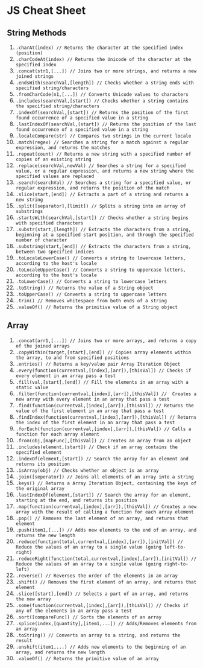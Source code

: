 # JS Cheat Sheet

## String Methods

1. ```.charAt(index) // Returns the character at the specified index (position)```
2. ```.charCodeAt(index) // Returns the Unicode of the character at the specified index```
3. ```.concat(str1,[...]) // Joins two or more strings, and returns a new joined strings```
4. ```.endsWith(searchVal,[length]) // Checks whether a string ends with specified string/characters```
5. ```.fromCharCode(n1,[...]) // Converts Unicode values to characters```
6. ```.includes(searchVal,[start]) // Checks whether a string contains the specified string/characters```
7. ```.indexOf(searchVal,[start]) // Returns the position of the first found occurrence of a specified value in a string```
8. ```.lastIndexOf(searchVal,[start]) // Returns the position of the last found occurrence of a specified value in a string```
9. ```.localeCompare(str) // Compares two strings in the current locale```
10. ```.match(regex) // Searches a string for a match against a regular expression, and returns the matches```
11. ```.repeat(count) // Returns a new string with a specified number of copies of an existing string```
12. ```.replace(searchVal,newVal) // Searches a string for a specified value, or a regular expression, and returns a new string where the specified values are replaced```
13. ```.search(searchVal) // Searches a string for a specified value, or regular expression, and returns the position of the match```
14. ```.slice(start,[end]) // Extracts a part of a string and returns a new string```
15. ```.split([separator],[limit]) // Splits a string into an array of substrings```
16. ```.startsWith(searchVal,[start]) // Checks whether a string begins with specified characters```
17. ```.substr(start,[length]) // Extracts the characters from a string, beginning at a specified start position, and through the specified number of character```
18. ```.substring(start,[end]) // Extracts the characters from a string, between two specified indices```
19. ```.toLocaleLowerCase() // Converts a string to lowercase letters, according to the host's locale```
20. ```.toLocaleUpperCase() // Converts a string to uppercase letters, according to the host's locale```
21. ```.toLowerCase() // Converts a string to lowercase letters```
22. ```.toString() // Returns the value of a String object```
23. ```.toUpperCase() // Converts a string to uppercase letters```
24. ```.trim() // Removes whitespace from both ends of a string```
25. ```.valueOf() // Returns the primitive value of a String object```

## Array

1. ```.concat(arr1,[...]) // Joins two or more arrays, and returns a copy of the joined arrays```
2. ```.copyWithin(target,[start],[end]) // Copies array elements within the array, to and from specified positions```
3. ```.entries() // Returns a key/value pair Array Iteration Object```
4. ```.every(function(currentval,[index],[arr]),[thisVal]) // Checks if every element in an array pass a test```
5. ```.fill(val,[start],[end]) // Fill the elements in an array with a static value```
6. ```.filter(function(currentval,[index],[arr]),[thisVal]) //	Creates a new array with every element in an array that pass a test```
7. ```.find(function(currentval,[index],[arr]),[thisVal]) // Returns the value of the first element in an array that pass a test```
8. ```.findIndex(function(currentval,[index],[arr]),[thisVal]) // Returns the index of the first element in an array that pass a test```
9. ```.forEach(function(currentval,[index],[arr]),[thisVal]) // Calls a function for each array element```
10. ```.from(obj,[mapFunc],[thisVal]) // Creates an array from an object```
11. ```.includes(element,[start]) // Check if an array contains the specified element```
12. ```.indexOf(element,[start]) // Search the array for an element and returns its position```
13. ```.isArray(obj) // Checks whether an object is an array```
14. ```.join([seperator]) // Joins all elements of an array into a string```
15. ```.keys() // Returns a Array Iteration Object, containing the keys of the original array```
16. ```.lastIndexOf(element,[start]) // Search the array for an element, starting at the end, and returns its position```
17. ```.map(function(currentval,[index],[arr]),[thisVal]) // Creates a new array with the result of calling a function for each array element```
18. ```.pop() // Removes the last element of an array, and returns that element```
19. ```.push(item1,[...]) // Adds new elements to the end of an array, and returns the new length```
20. ```.reduce(function(total,currentval,[index],[arr]),[initVal]) // Reduce the values of an array to a single value (going left-to-right)```
21. ```.reduceRight(function(total,currentval,[index],[arr]),[initVal]) // Reduce the values of an array to a single value (going right-to-left)```
22. ```.reverse() // Reverses the order of the elements in an array```
23. ```.shift() // Removes the first element of an array, and returns that element```
24. ```.slice([start],[end]) // Selects a part of an array, and returns the new array```
25. ```.some(function(currentval,[index],[arr]),[thisVal]) // Checks if any of the elements in an array pass a test```
26. ```.sort([compareFunc]) // Sorts the elements of an array```
27. ```.splice(index,[quantity],[item1,...]) // Adds/Removes elements from an array```
28. ```.toString() // Converts an array to a string, and returns the result```
29. ```.unshift(item1,...) // Adds new elements to the beginning of an array, and returns the new length```
30. ```.valueOf() // Returns the primitive value of an array```
